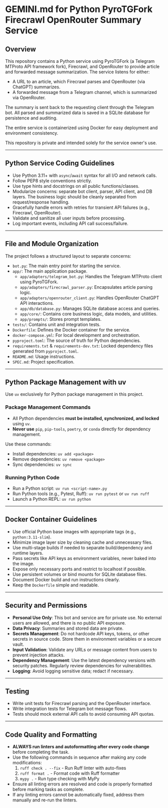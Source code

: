 # GEMINI.md for Python PyroTGFork Firecrawl OpenRouter Summary Service

## Overview

This repository contains a Python service using PyroTGFork (a Telegram MTProto API framework fork), Firecrawl, and OpenRouter to provide article and forwarded message summarization. The service listens for either:

- A URL to an article, which Firecrawl parses and OpenRouter (via ChatGPT) summarizes.
- A forwarded message from a Telegram channel, which is summarized via OpenRouter.

The summary is sent back to the requesting client through the Telegram bot. All parsed and summarized data is saved in a SQLite database for persistence and auditing.

The entire service is containerized using Docker for easy deployment and environment consistency.

This repository is private and intended solely for the service owner's use.

---

## Python Service Coding Guidelines

- Use Python 3.11+ with `async`/`await` syntax for all I/O and network calls.
- Follow PEP8 style conventions strictly.
- Use type hints and docstrings on all public functions/classes.
- Modularize concerns: separate bot client, parser, API client, and DB layers. The business logic should be cleanly separated from request/response handling.
- Gracefully handle errors with retries for transient API failures (e.g., Firecrawl, OpenRouter).
- Validate and sanitize all user inputs before processing.
- Log important events, including API call success/failure.

---

## File and Module Organization

The project follows a structured layout to separate concerns:

- `bot.py`: The main entry point for starting the service.
- `app/`: The main application package.
  - `app/adapters/telegram_bot.py`: Handles the Telegram MTProto client using PyroTGFork.
  - `app/adapters/firecrawl_parser.py`: Encapsulates article parsing logic.
  - `app/adapters/openrouter_client.py`: Handles OpenRouter ChatGPT API interactions.
  - `app/db/database.py`: Manages SQLite database access and queries.
  - `app/core/`: Contains core business logic, data models, and utilities.
  - `app/prompts/`: Stores prompt templates.
- `tests/`: Contains unit and integration tests.
- `Dockerfile`: Defines the Docker container for the service.
- `docker-compose.yml`: For local development and orchestration.
- `pyproject.toml`: The source of truth for Python dependencies.
- `requirements.txt` & `requirements-dev.txt`: Locked dependency files generated from `pyproject.toml`.
- `README.md`: Usage instructions.
- `SPEC.md`: Project specification.

---

## Python Package Management with uv

Use `uv` exclusively for Python package management in this project.

### Package Management Commands

- All Python dependencies **must be installed, synchronized, and locked** using `uv`.
- **Never use** `pip`, `pip-tools`, `poetry`, or `conda` directly for dependency management.

Use these commands:
- Install dependencies: `uv add <package>`
- Remove dependencies: `uv remove <package>`
- Sync dependencies: `uv sync`

### Running Python Code

- Run a Python script: `uv run <script-name>.py`
- Run Python tools (e.g., Pytest, Ruff): `uv run pytest` or `uv run ruff`
- Launch a Python REPL: `uv run python`

---

## Docker Container Guidelines

- Use official Python base images with appropriate tags (e.g., `python:3.11-slim`).
- Minimize image layer size by cleaning cache and unnecessary files.
- Use multi-stage builds if needed to separate build/dependency and runtime layers.
- Pass secrets like API keys as environment variables, never baked into the image.
- Expose only necessary ports and restrict to localhost if possible.
- Use persistent volumes or bind mounts for SQLite database files.
- Document Docker build and run instructions clearly.
- Keep the `Dockerfile` simple and readable.

---

## Security and Permissions

- **Personal Use Only**: This bot and service are for private use. No external users are allowed, and there is no public API exposure.
- **Data Privacy**: Summaries and stored data are private.
- **Secrets Management**: Do not hardcode API keys, tokens, or other secrets in source code. Store them in environment variables or a secure vault.
- **Input Validation**: Validate any URLs or message content from users to prevent injection attacks.
- **Dependency Management**: Use the latest dependency versions with security patches. Regularly review dependencies for vulnerabilities.
- **Logging**: Avoid logging sensitive data; redact if necessary.

---

## Testing

- Write unit tests for Firecrawl parsing and the OpenRouter interface.
- Write integration tests for Telegram bot message flows.
- Tests should mock external API calls to avoid consuming API quotas.

---

## Code Quality and Formatting

- **ALWAYS run linters and autoformatting after every code change** before completing the task.
- Use the following commands in sequence after making any code modifications:
  1. `ruff check . --fix` - Run Ruff linter with auto-fixes
  2. `ruff format .` - Format code with Ruff formatter
  3. `mypy .` - Run type checking with MyPy
- Ensure all linting errors are resolved and code is properly formatted before marking tasks as complete.
- If any linting errors cannot be automatically fixed, address them manually and re-run the linters.

